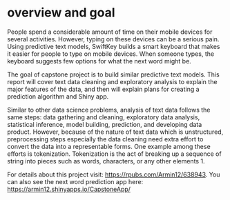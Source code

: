 # overview and goal

People spend a considerable amount of time on their mobile devices for several activities. However, typing on these devices can be a serious pain. Using predictive text models, SwiftKey builds a smart keyboard that makes it easier for people to type on mobile devices. When someone types, the keyboard suggests few options for what the next word might be.

The goal of capstone project is to build similar predictive text models. This report will cover text data cleaning and exploratory analysis to explain the major features of the data, and then will explain plans for creating a prediction algorithm and Shiny app.

Similar to other data science problems, analysis of text data follows the same steps: data gathering and cleaning, exploratory data analysis, statistical inference, model building, prediction, and developing data product. However, because of the nature of text data which is unstructured, preprocessing steps especially the data cleaning need extra effort to convert the data into a representable forms. One example among these efforts is tokenization. Tokenization is the act of breaking up a sequence of string into pieces such as words, characters, or any other elements 1.

For details about this project visit: https://rpubs.com/Armin12/638943.
You can also see the next word prediction app here: https://armin12.shinyapps.io/CapstoneApp/
